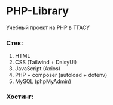 # PHP-Library
Учебный проект на PHP в ТГАСУ
### Стек:
1. HTML
2. CSS (Tailwind + DaisyUI)
3. JavaScript (Axios)
4. PHP + composer (autoload + dotenv)
5. MySQL (phpMyAdmin)
### Хостинг:
